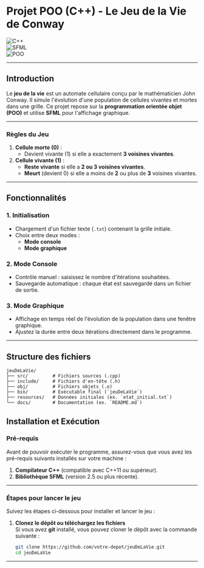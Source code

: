 # **Projet POO (C++) - Le Jeu de la Vie de Conway**  
![C++](https://img.shields.io/badge/C%2B%2B-00599C?style=flat-square&logo=c%2B%2B&logoColor=white)  
![SFML](https://img.shields.io/badge/SFML-008080?style=flat-square&logo=sfml&logoColor=white)  
![POO](https://img.shields.io/badge/POO-Programmation%20Orientée%20Objet-blue?style=flat-square&logo=code&logoColor=white)  

---

## **Introduction**  
Le **jeu de la vie** est un automate cellulaire conçu par le mathématicien John Conway. Il simule l'évolution d'une population de cellules vivantes et mortes dans une grille. Ce projet repose sur la **programmation orientée objet (POO)** et utilise **SFML** pour l'affichage graphique.  

---

### **Règles du Jeu**  

1. **Cellule morte (0)** :  
   - Devient vivante (1) si elle a exactement **3 voisines vivantes**.  
2. **Cellule vivante (1)** :  
   - **Reste vivante** si elle a **2 ou 3 voisines vivantes**.  
   - **Meurt** (devient 0) si elle a moins de **2** ou plus de **3** voisines vivantes.  

---

## **Fonctionnalités**  

### **1. Initialisation**  
- Chargement d'un fichier texte (`.txt`) contenant la grille initiale.  
- Choix entre deux modes :  
  - **Mode console**  
  - **Mode graphique**  

### **2. Mode Console**  
- Contrôle manuel : saisissez le nombre d'itérations souhaitées.  
- Sauvegarde automatique : chaque état est sauvegardé dans un fichier de sortie.  

### **3. Mode Graphique**  
- Affichage en temps réel de l'évolution de la population dans une fenêtre graphique.  
- Ajustez la durée entre deux itérations directement dans le programme.  

---

## **Structure des fichiers**  

```plaintext
jeuDeLaVie/  
├── src/         # Fichiers sources (.cpp)  
├── include/     # Fichiers d'en-tête (.h)  
├── obj/         # Fichiers objets (.o)  
├── bin/         # Exécutable final (`jeuDeLaVie`)  
├── resources/   # Données initiales (ex. `etat_initial.txt`)  
└── docs/        # Documentation (ex. `README.md`)  
```

## **Installation et Exécution**  

### **Pré-requis**  
Avant de pouvoir exécuter le programme, assurez-vous que vous avez les pré-requis suivants installés sur votre machine :

1. **Compilateur C++** (compatible avec C++11 ou supérieur).  
2. **Bibliothèque SFML** (version 2.5 ou plus récente).

---

### **Étapes pour lancer le jeu**  

Suivez les étapes ci-dessous pour installer et lancer le jeu :

1. **Clonez le dépôt ou téléchargez les fichiers**  
   Si vous avez **git** installé, vous pouvez cloner le dépôt avec la commande suivante :
   ```bash
   git clone https://github.com/votre-depot/jeuDeLaVie.git  
   cd jeuDeLaVie
---


